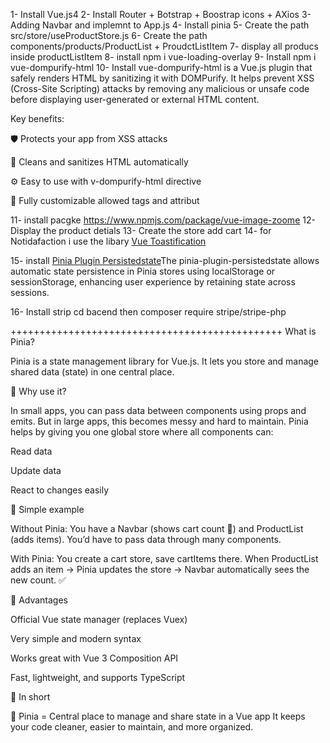 
1- Install Vue.js4
2- Install Router + Botstrap + Boostrap icons +  AXios
3- Adding Navbar and implemnt to App.js
4- Install pinia
5- Create the  path src/store/useProductStore.js
6- Create the  path components/products/ProductList + ProudctListItem
7- display all producs inside productListItem
8- install npm i vue-loading-overlay
9- Install npm i vue-dompurify-html
10- Install vue-dompurify-html is a Vue.js plugin that safely renders HTML by sanitizing it with DOMPurify.
It helps prevent XSS (Cross-Site Scripting) attacks by removing any malicious or unsafe code before displaying user-generated or external HTML content.

Key benefits:

🛡️ Protects your app from XSS attacks

🧹 Cleans and sanitizes HTML automatically

⚙️ Easy to use with v-dompurify-html directive

🔧 Fully customizable allowed tags and attribut

11- install pacgke https://www.npmjs.com/package/vue-image-zoome
12- Display the product detials
13- Create the store add cart 
14- for Notidafaction i use the libary [Vue Toastification](https://github.com/Maronato/vue-toastification)



15- install [Pinia Plugin Persistedstate](https://www.npmjs.com/package/pinia-plugin-persistedstate)The pinia-plugin-persistedstate allows automatic state persistence in Pinia stores using localStorage or sessionStorage, enhancing user experience by retaining state across sessions.

16- Install strip cd bacend then composer require stripe/stripe-php








+++++++++++++++++++++++++++++++++++++++++++++++
What is Pinia?

Pinia is a state management library for Vue.js.
It lets you store and manage shared data (state) in one central place.

🔹 Why use it?

In small apps, you can pass data between components using props and emits.
But in large apps, this becomes messy and hard to maintain.
Pinia helps by giving you one global store where all components can:

Read data

Update data

React to changes easily

🔹 Simple example

Without Pinia:
You have a Navbar (shows cart count 🛒) and ProductList (adds items).
You’d have to pass data through many components.

With Pinia:
You create a cart store, save cartItems there.
When ProductList adds an item → Pinia updates the store → Navbar automatically sees the new count. ✅

🔹 Advantages

Official Vue state manager (replaces Vuex)

Very simple and modern syntax

Works great with Vue 3 Composition API

Fast, lightweight, and supports TypeScript

🔹 In short

🧠 Pinia = Central place to manage and share state in a Vue app
It keeps your code cleaner, easier to maintain, and more organized.
